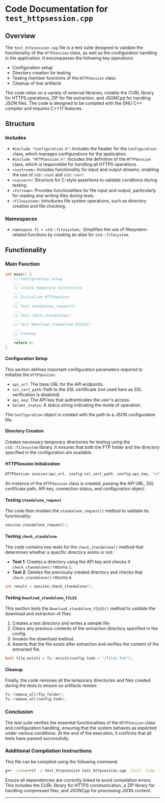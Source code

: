 # Code Documentation for `test_httpsession.cpp`

## Overview

The `test_httpsession.cpp` file is a test suite designed to validate the functionality of the `HTTPSession` class, as well as the configuration handling in the application. It encompasses the following key operations:

- Configuration setup
- Directory creation for testing
- Testing member functions of the `HTTPSession` class
- Cleanup of test artifacts

The code relies on a variety of external libraries, notably the CURL library for HTTPS operations, ZIP for file extraction, and JSONCpp for handling JSON files. The code is designed to be compiled with the GNU C++ compiler and requires C++17 features.

## Structure

### Includes

- `#include "Configuration.h"`: Includes the header for the `Configuration` class, which manages configurations for the application.
- `#include "HTTPSession.h"`: Includes the definition of the `HTTPSession` class, which is responsible for handling all HTTPS operations.
- `<iostream>`: Includes functionality for input and output streams, enabling the use of `std::cout` and `std::cerr`.
- `<cassert>`: Structure for C-style assertions to validate conditions during testing.
- `<fstream>`: Provides functionalities for file input and output, particularly for reading and writing files during tests.
- `<filesystem>`: Introduces file system operations, such as directory creation and file checking.

### Namespaces

- `namespace fs = std::filesystem;`: Simplifies the use of filesystem-related functions by creating an alias for `std::filesystem`.

## Functionality

### Main Function

```cpp
int main() {
    // Configuration setup
    ...
    // Create temporary directories
    ...
    // Initialize HTTPSession
    ...
    // Test standalone_request()
    ...
    // Test check_standalone()
    ...
    // Test Download_standalone_FILES()
    ...
    // Cleanup
    ...
    return 0;
}
```

#### Configuration Setup

This section defines important configuration parameters required to initialize the `HTTPSession`:

- `api_url`: The base URL for the API endpoints.
- `ssl_cert_path`: Path to the SSL certificate (not used here as SSL verification is disabled).
- `api_key`: The API key that authenticates the user's access.
- `helmet_status`: A status string indicating the mode of operation.

The `Configuration` object is created with the path to a JSON configuration file.

#### Directory Creation

Creates necessary temporary directories for testing using the `std::filesystem` library. It ensures that both the FTP folder and the directory specified in the configuration are available.

#### HTTPSession Initialization

```cpp
HTTPSession session(api_url, config.ssl_cert_path, config.api_key, "offline", config);
```

An instance of the `HTTPSession` class is created, passing the API URL, SSL certificate path, API key, connection status, and configuration object.

#### Testing `standalone_request`

The code then invokes the `standalone_request()` method to validate its functionality:

```cpp
session.standalone_request();
```

#### Testing `check_standalone`

The code contains two tests for the `check_standalone()` method that determines whether a specific directory exists or not:

- **Test 1**: Creates a directory using the API key and checks if `check_standalone()` returns `1`.
- **Test 2**: Deletes the previously created directory and checks that `check_standalone()` returns `0`.

```cpp
int result = session.check_standalone();
```

#### Testing `Download_standalone_FILES`

This section tests the `Download_standalone_FILES()` method to validate the download and extraction of files:

1. Creates a test directory and writes a sample file.
2. Clears any previous contents of the extraction directory specified in the config.
3. Invokes the download method.
4. Asserts that the file exists after extraction and verifies the content of the extracted file.

```cpp
bool file_exists = fs::exists(config.todo + "/file1.txt");
```

#### Cleanup

Finally, the code removes all the temporary directories and files created during the tests to ensure no artifacts remain:

```cpp
fs::remove_all(ftp_folder);
fs::remove_all(config.todo);
```

### Conclusion

The test suite verifies the essential functionalities of the `HTTPSession` class and configuration handling, ensuring that the system behaves as expected under various conditions. At the end of the execution, it confirms that all tests have passed successfully.

### Additional Compilation Instructions

This file can be compiled using the following command:

```bash
g++ -std=c++17 -o test_httpsession test_httpsession.cpp -lcurl -lzip -ljsoncpp
```

Ensure all dependencies are correctly linked to avoid compilation errors. This includes the CURL library for HTTPS communication, a ZIP library for handling compressed files, and JSONCpp for processing JSON content.

---